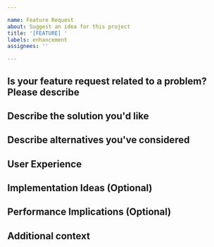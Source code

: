 ```yaml
---

name: Feature Request
about: Suggest an idea for this project
title: '[FEATURE] '
labels: enhancement
assignees: ''

---
```


## Is your feature request related to a problem? Please describe

<!-- A clear and concise description of what the problem is. E.g., I'm always frustrated when [...] -->

## Describe the solution you'd like

<!-- A clear and concise description of what you want to happen -->

## Describe alternatives you've considered

<!-- A clear and concise description of any alternative solutions or features you've considered -->

## User Experience

<!-- How would this feature be used? Include possible user interactions or API examples -->

## Implementation Ideas (Optional)

<!-- Any thoughts on how this could be implemented or architectural considerations -->

## Performance Implications (Optional)

<!-- Are there any performance implications this feature might have? -->

## Additional context

<!-- Add any other context or screenshots about the feature request here -->

